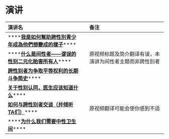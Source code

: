 # 演讲

| 演讲名 |  | 备注 |
| :--- | :--- | :--- |
| \*\*\*\*[**我是如何幫助跨性別青少年成為他們想變成的樣子**](https://www.ted.com/talks/norman_spack_how_i_help_transgender_teens_become_who_they_want_to_be?language=zh-tw#t-8453)\*\*\*\* |  |  |
| \*\*\*\*[**什么是间性者——谬误的性别二元化贻害所有人**](https://www.ted.com/talks/susannah_temko_what_it_means_to_be_intersex?language=zh-cn#t-58084)\*\*\*\* |  | 原视频标题及简介翻译有误，本演讲为间性者主题而非跨性别者 |
| [**跨性别者为争取平等权利的长期斗争简史**](https://www.ted.com/talks/samy_nour_younes_a_short_history_of_trans_people_s_long_fight_for_equality?language=zh-cn)\*\*\*\* |  |  |
| [**关于性别认同，医生应该知道什么**](https://www.ted.com/talks/kristie_overstreet_what_doctors_should_know_about_gender_identity?language=zh-cn)\*\*\*\* |  |  |
| [**如何与跨性别者交谈（并倾听TA们）**](https://www.ted.com/talks/jackson_bird_how_to_talk_and_listen_to_transgender_people/transcript?language=zh-cn)\*\*\*\* |  | 原视频翻译可能会使你感到不适 |
| \*\*\*\*[**为什么我们需要中性卫生间**](https://www.ted.com/talks/ivan_coyote_why_we_need_gender_neutral_bathrooms/transcript?language=zh-cn#t-131533)\*\*\*\* |  |  |



